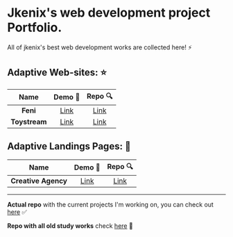 # Jkenix's web development project Portfolio. 

All of jkenix's best web development works are collected here! ⚡

## Adaptive Web-sites: ⭐  

|Name|Demo 🔗|Repo 🔍|
|:------------------:|:------:|:------:|
|**Feni**|[Link](https://feni.pages.dev/)|[Link](https://github.com/jkenix/jkenix-project/tree/feni-website)|
|**Toystream**|[Link](https://toystream.pages.dev/)|[Link](https://github.com/jkenix/jkenix.github.io/tree/toystream) |

## Adaptive Landings Pages: 🌟  

|Name|Demo 🔗|Repo 🔍|
|:------------------:|:------:|:------:|
|**Creative Agency**|[Link](https://creative-agency-hev.pages.dev/)|[Link](https://github.com/jkenix/jkenix-projects/tree/creative-agency)|

---

**Actual repo** with the current projects I'm working on, you can check out [here](https://github.com/jkenix/jkenix-projects) ✅

**Repo with all old study works** check [here](https://github.com/jkenix/jkenix.github.io) 🔗  

